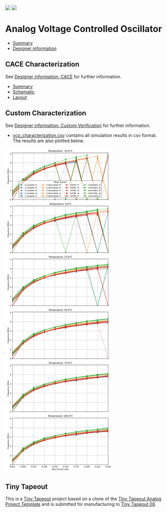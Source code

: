 ![](../../workflows/gds/badge.svg) ![](../../workflows/docs/badge.svg)

# Analog Voltage Controlled Oscillator

* [Summary](./docs/info.md)
* [Designer information](./DEVINFO.md)

## CACE Characterization

See [Designer information: CACE](./DEVINFO.md#cace) for further information.

* [Summary](docs/vco.md)
* [Schematic](docs/vco_schematic.md)
* [Layout](docs/vco_layout.md)

## Custom Characterization

See [Designer information: Custom Verification](./DEVINFO.md#custom-verification) for further information.

* [vco_characterization.csv](./xschem-pex/vco_characterization.csv) contains all simulation results in csv format. The results are also plotted below.

![](./xschem-pex/vco_characterization.svg)

## Tiny Tapeout

This is a [Tiny Tapeout](https://tinytapeout.com) project based on a clone of the [Tiny Tapeout Analog Project Template](https://github.com/TinyTapeout/tt08-analog-template) and is submitted for manufacturing to [Tiny Tapeout 08](https://tinytapeout.com/runs/tt08/).

